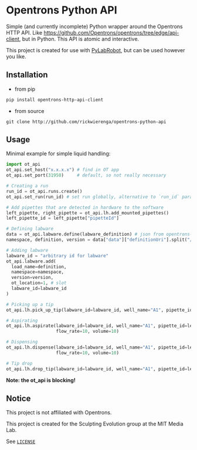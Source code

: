 # Opentrons Python API

Simple (and currently incomplete) Python wrapper around the Opentrons HTTP API. Like https://github.com/Opentrons/opentrons/tree/edge/api-client, but in Python. This API is atomic and interactive.

This project is created for use with [PyLabRobot](https://github.com/pylabrobot/pylabrobot), but can be used however you like.

## Installation

- from pip

```sh
pip install opentrons-http-api-client
```

- from source

```sht 
git clone http://github.com/rickwierenga/opentrons-python-api
```

## Usage

Minimal example for simple liquid handling:

```py
import ot_api
ot_api.set_host("x.x.x.x") # find in OT app
ot_api.set_port(31950)     # default, so not really necessary

# Creating a run
run_id = ot_api.runs.create()
ot_api.set_run(run_id) # set run globally, alternative to `run_id` parameter for functions

# Add pipettes that are detected in hardware to the software
left_pipette, right_pipette = ot_api.lh.add_mounted_pipettes()
left_pipette_id = left_pipette["pipetteId"]

# Defining labware
data = ot_api.labware.define(labware_definition) # json from opentrons-shared-data
namespace, definition, version = data["data"]["definitionUri"].split("/")

# Adding labware
labware_id = "arbitrary id for labware"
ot_api.labware.add(
  load_name=definition,
  namespace=namespace,
  version=version,
  ot_location=1, # slot
  labware_id=labware_id
)

# Picking up a tip
ot_api.lh.pick_up_tip(labware_id=labware_id, well_name="A1", pipette_id=left_pipette_id)

# Aspirating
ot_api.lh.aspirate(labware_id=labware_id, well_name="A1", pipette_id=left_pipette_id,
                   flow_rate=10, volume=10)

# Dispensing
ot_api.lh.dispense(labware_id=labware_id, well_name="A1", pipette_id=left_pipette_id,
                   flow_rate=10, volume=10)

# Tip drop
ot_api.lh.drop_tip(labware_id=labware_id, well_name="A1", pipette_id=left_pipette_id)
```

**Note: the ot_api is blocking!**

## Notice

This project is not affiliated with Opentrons.

This project is created for the Sculpting Evolution group at the MIT Media Lab.

See [`LICENSE`](/LICENSE)

